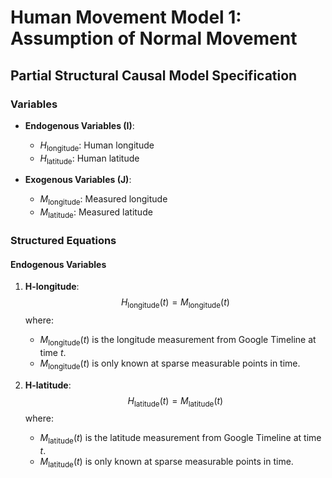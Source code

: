 # Human Movement Model 1: Assumption of Normal Movement

## Partial Structural Causal Model Specification

### Variables

- **Endogenous Variables (I)**:
  - $H_{\text{longitude}}$: Human longitude
  - $H_{\text{latitude}}$: Human latitude

- **Exogenous Variables (J)**:
  - $M_{\text{longitude}}$: Measured longitude
  - $M_{\text{latitude}}$: Measured latitude

### Structured Equations

#### Endogenous Variables

1. **H-longitude**:
   $$
   H_{\text{longitude}}(t) = M_{\text{longitude}}(t)
   $$
   where:
   - $M_{\text{longitude}}(t)$ is the longitude measurement from Google Timeline at time $t$.
   - $M_{\text{longitude}}(t)$ is only known at sparse measurable points in time.

2. **H-latitude**:
   $$
   H_{\text{latitude}}(t) = M_{\text{latitude}}(t)
   $$
   where:
   - $M_{\text{latitude}}(t)$ is the latitude measurement from Google Timeline at time $t$.
   - $M_{\text{latitude}}(t)$ is only known at sparse measurable points in time.
